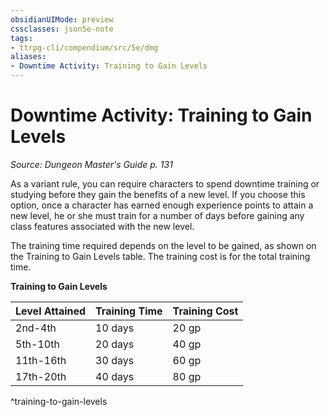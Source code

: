 ```yaml
---
obsidianUIMode: preview
cssclasses: json5e-note
tags:
- ttrpg-cli/compendium/src/5e/dmg
aliases:
- Downtime Activity: Training to Gain Levels
---
```

# Downtime Activity: Training to Gain Levels
*Source: Dungeon Master's Guide p. 131* 

As a variant rule, you can require characters to spend downtime training or studying before they gain the benefits of a new level. If you choose this option, once a character has earned enough experience points to attain a new level, he or she must train for a number of days before gaining any class features associated with the new level.

The training time required depends on the level to be gained, as shown on the Training to Gain Levels table. The training cost is for the total training time.

**Training to Gain Levels**

| Level Attained | Training Time | Training Cost |
|----------------|---------------|---------------|
| 2nd-4th | 10 days | 20 gp |
| 5th-10th | 20 days | 40 gp |
| 11th-16th | 30 days | 60 gp |
| 17th-20th | 40 days | 80 gp |
^training-to-gain-levels